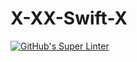 # X-XX-Swift-X
[![GitHub's Super Linter](README.md/../../../workflows/Mr%20Coxall's%20Super%20Linter/badge.svg)](README.md/../../../actions)

